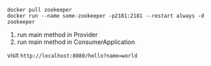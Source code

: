 ```
docker pull zookeeper
docker run --name some-zookeeper -p2181:2181 --restart always -d zookeeper
```
1. run main method in Provider
2. run main method in ConsumerApplication

visit ```http://localhost:8080/hello?name=world```